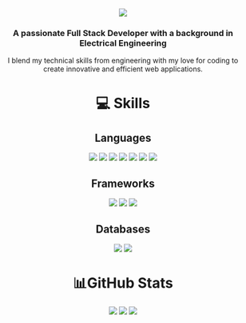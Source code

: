 <h1 align="center">
    <img src="https://readme-typing-svg.herokuapp.com/?font=Righteous&size=35&center=true&vCenter=true&width=500&height=70&duration=4000&lines=Hi+There!+👋;+I'm+Fatema+Alawadhi!;" />
</h1>

<h3 align="center"> A passionate Full Stack Developer with a background in Electrical Engineering </h3> 
<div align="center">I blend my technical skills from engineering with my love for coding to create innovative and efficient web applications.</div>

<div align="center"> 
  <h1 align="center">💻 Skills</h1>
   <h2 align="center">Languages</h2>
   <img src="https://img.shields.io/badge/go-%2300ADD8.svg?style=for-the-badge&logo=go&logoColor=white"/>
   <img src="https://img.shields.io/badge/css3-%231572B6.svg?style=for-the-badge&logo=css3&logoColor=white"/>
   <img src="https://img.shields.io/badge/javascript-%23323330.svg?style=for-the-badge&logo=javascript&logoColor=%23F7DF1E"/>
   <img src="https://img.shields.io/badge/typescript-%23007ACC.svg?style=for-the-badge&logo=typescript&logoColor=white" />
   <img src="https://img.shields.io/badge/-GraphQL-E10098?style=for-the-badge&logo=graphql&logoColor=white"/>
   <img src="https://img.shields.io/badge/html5-%23E34F26.svg?style=for-the-badge&logo=html5&logoColor=white"/>
   <img src="https://img.shields.io/badge/c++-%2300599C.svg?style=for-the-badge&logo=c%2B%2B&logoColor=white"/>
   <h2 align="center">Frameworks</h2>
   <img src="https://img.shields.io/badge/Next-black?style=for-the-badge&logo=next.js&logoColor=white"/>
   <img src="https://img.shields.io/badge/node.js-6DA55F?style=for-the-badge&logo=node.js&logoColor=white"/>
   <img src="https://img.shields.io/badge/react-%2320232a.svg?style=for-the-badge&logo=react&logoColor=%2361DAFB"/>
   <h2 align="center">Databases</h2>
   <img src="https://img.shields.io/badge/sqlite-%2307405e.svg?style=for-the-badge&logo=sqlite&logoColor=white"/>
   <img src="https://img.shields.io/badge/mysql-%2300f.svg?style=for-the-badge&logo=mysql&logoColor=white"/>
</div>

<div align="center"> 
   <h1 align="center">📊GitHub Stats</h1>
  <img src="https://github-readme-stats.vercel.app/api?username=FatemaAlawadhi&theme=omni&hide_border=false&include_all_commits=true&count_private=true" />
  <img src="https://github-readme-streak-stats.herokuapp.com/?user=FatemaAlawadhi&theme=omni&hide_border=false" />
   <img src="https://github-readme-stats.vercel.app/api/top-langs/?username=FatemaAlawadhi&theme=omni&hide_border=false&include_all_commits=true&count_private=true&layout=compact" />
</div>

